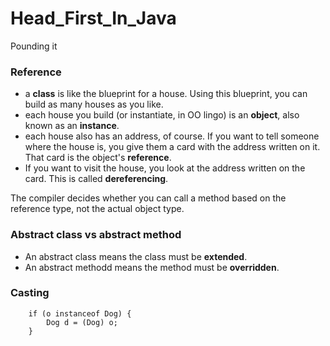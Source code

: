 # Head_First_In_Java
Pounding it


### Reference
* a **class** is like the blueprint for a house. Using this blueprint, you can build as many houses as you like.
* each house you build (or instantiate, in OO lingo) is an **object**, also known as an **instance**.
* each house also has an address, of course. If you want to tell someone where the house is, you give them a card with the address written on it. That card is the object's **reference**.
* If you want to visit the house, you look at the address written on the card. This is called **dereferencing**.

The compiler decides whether you can call a method based on the reference type, not the actual object type.


### Abstract class vs abstract method
* An abstract class means the class must be **extended**.
* An abstract methodd means the method must be **overridden**.

### Casting

		if (o instanceof Dog) {			Dog d = (Dog) o;		}